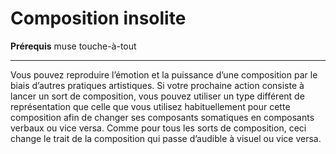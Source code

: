 # Composition insolite

<p><strong>Prérequis</strong> muse touche-à-tout</p>
<hr>
<p>Vous pouvez reproduire l’émotion et la puissance d’une composition par le biais d’autres pratiques artistiques. Si votre prochaine action consiste à lancer un sort de composition, vous pouvez utiliser un type différent de représentation que celle que vous utilisez habituellement pour cette composition afin de changer ses composants somatiques en composants verbaux ou vice versa. Comme pour tous les sorts de composition, ceci change le trait de la composition qui passe d’audible à visuel ou vice versa.</p>
